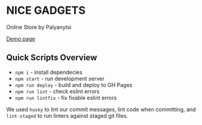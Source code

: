 # NICE GADGETS 
Online Store by Palyanytsi

[Demo page](https://fe-aug22-palyanytsi.github.io/product_catalog/)

## Quick Scripts Overview
- `npm i` - install dependecies
- `npm start` - run development server
- `npm run deploy` - build and deploy to GH Pages
- `npm run lint` - check eslint errors
- `npm run lintfix` - fix fixable eslint errors

We used `husky` to lint our commit messages, lint code when committing, and `lint-staged` to run linters against staged git files.